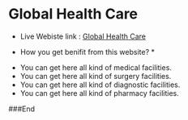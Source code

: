# Global Health Care
-  Live Webiste link :  [Global Health Care](https://global-helth-care.web.app/)



* How you get benifit from this website? *
- You can get here all kind of medical facilities. 
- You can get here all kind of surgery facilities.
- You can get here all kind of diagnostic facilities.
-  You can get here all kind of pharmacy facilities.

###End